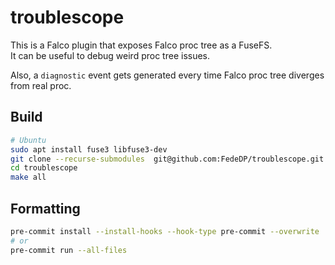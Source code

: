 # troublescope

This is a Falco plugin that exposes Falco proc tree as a FuseFS.  
It can be useful to debug weird proc tree issues.

Also, a `diagnostic` event gets generated every time Falco proc tree diverges from real proc.

## Build

```bash
# Ubuntu
sudo apt install fuse3 libfuse3-dev
git clone --recurse-submodules  git@github.com:FedeDP/troublescope.git
cd troublescope
make all
```

## Formatting

```bash
pre-commit install --install-hooks --hook-type pre-commit --overwrite
# or
pre-commit run --all-files
```
